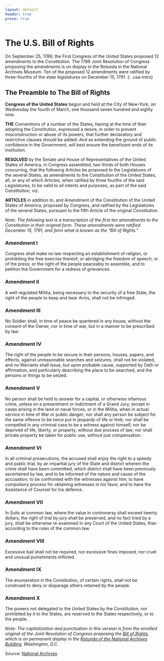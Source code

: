 ```yaml
---
layout: default
header: true
prose: true
---
```

# The U.S. Bill of Rights

On September 25, 1789, the First Congress of the United States proposed 12 amendments to the Constitution. The 1789 Joint Resolution of Congress proposing the amendments is on display in the Rotunda in the National Archives Museum. Ten of the proposed 12 amendments were ratified by three-fourths of the state legislatures on December 15, 1791.
{: .usa-intro}

## The Preamble to The Bill of Rights

**Congress of the United States** begun and held at the City of New-York, on Wednesday the fourth of March, one thousand seven hundred and eighty nine.

**THE** Conventions of a number of the States, having at the time of their adopting the Constitution, expressed a desire, in order to prevent misconstruction or abuse of its powers, that further declaratory and restrictive clauses should be added: And as extending the ground of public confidence in the Government, will best ensure the beneficent ends of its institution.

**RESOLVED** by the Senate and House of Representatives of the United States of America, in Congress assembled, two thirds of both Houses concurring, that the following Articles be proposed to the Legislatures of the several States, as amendments to the Constitution of the United States, all, or any of which Articles, when ratified by three fourths of the said Legislatures, to be valid to all intents and purposes, as part of the said Constitution; viz.

**ARTICLES** in addition to, and Amendment of the Constitution of the United States of America, proposed by Congress, and ratified by the Legislatures of the several States, pursuant to the fifth Article of the original Constitution.

*Note: The following text is a transcription of the first ten amendments to the Constitution in their original form. These amendments were ratified December 15, 1791, and form what is known as the "Bill of Rights."*

### Amendment I
Congress shall make no law respecting an establishment of religion, or prohibiting the free exercise thereof; or abridging the freedom of speech, or of the press; or the right of the people peaceably to assemble, and to petition the Government for a redress of grievances.

### Amendment II
A well regulated Militia, being necessary to the security of a free State, the right of the people to keep and bear Arms, shall not be infringed.

### Amendment III
No Soldier shall, in time of peace be quartered in any house, without the consent of the Owner, nor in time of war, but in a manner to be prescribed by law.

### Amendment IV
The right of the people to be secure in their persons, houses, papers, and effects, against unreasonable searches and seizures, shall not be violated, and no Warrants shall issue, but upon probable cause, supported by Oath or affirmation, and particularly describing the place to be searched, and the persons or things to be seized.

### Amendment V
No person shall be held to answer for a capital, or otherwise infamous crime, unless on a presentment or indictment of a Grand Jury, except in cases arising in the land or naval forces, or in the Militia, when in actual service in time of War or public danger; nor shall any person be subject for the same offence to be twice put in jeopardy of life or limb; nor shall be compelled in any criminal case to be a witness against himself, nor be deprived of life, liberty, or property, without due process of law; nor shall private property be taken for public use, without just compensation.

### Amendment VI
In all criminal prosecutions, the accused shall enjoy the right to a speedy and public trial, by an impartial jury of the State and district wherein the crime shall have been committed, which district shall have been previously ascertained by law, and to be informed of the nature and cause of the accusation; to be confronted with the witnesses against him; to have compulsory process for obtaining witnesses in his favor, and to have the Assistance of Counsel for his defence.

### Amendment VII
In Suits at common law, where the value in controversy shall exceed twenty dollars, the right of trial by jury shall be preserved, and no fact tried by a jury, shall be otherwise re-examined in any Court of the United States, than according to the rules of the common law.

### Amendment VIII
Excessive bail shall not be required, nor excessive fines imposed, nor cruel and unusual punishments inflicted.

### Amendment IX
The enumeration in the Constitution, of certain rights, shall not be construed to deny or disparage others retained by the people.

### Amendment X
The powers not delegated to the United States by the Constitution, nor prohibited by it to the States, are reserved to the States respectively, or to the people.

*Note: The capitalization and punctuation in this version is from the enrolled original of the Joint Resolution of Congress proposing the [Bill of Rights](https://www.archives.gov/founding-docs/bill-of-rights), which is on permanent display in the [Rotunda of the National Archives Building](http://www.archives.gov/nae/visit/), Washington, D.C.*

Source: [National Archives](https://www.archives.gov/founding-docs/bill-of-rights-transcript)